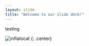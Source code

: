 ```yaml
---
layout: slide
title: "Welcome to our slide deck!"
---
```


testing

![inflatocat](https://octodex.github.com/images/inflatocat.png)
{: .center}
